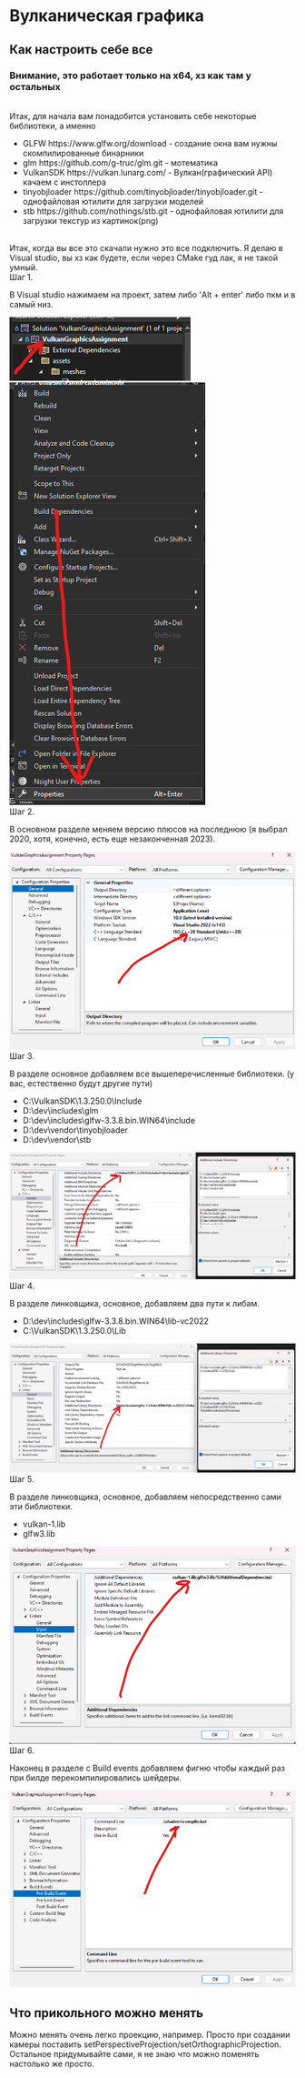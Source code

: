 # Вулканическая графика
## Как настроить себе все
<h3> Внимание, это работает только на x64, хз как там у остальных </h3>
<br>
Итак, для начала вам понадобится установить себе некоторые библиотеки, а именно 
<ul>
    <li>GLFW https://www.glfw.org/download - создание окна вам нужны скомпилированные бинарники </li>
    <li>glm https://github.com/g-truc/glm.git - мотематика</li>
    <li>VulkanSDK https://vulkan.lunarg.com/ - Вулкан(графический API) качаем с инстоллера </li>
    <li>tinyobjloader https://github.com/tinyobjloader/tinyobjloader.git - однофайловая ютилити для загрузки моделей</li>
    <li>stb https://github.com/nothings/stb.git - однофайловая ютилити для загрузки текстур из картинок(png)</li>
</ul>

<br>
Итак, когда вы все это скачали нужно это все подключить. Я делаю в Visual studio, вы хз как будете, если через CMake гуд лак, я не такой умный.

<br>
Шаг 1.
<p> В Visual studio нажимаем на проект, затем либо 'Alt + enter' либо пкм и в самый низ. </p>
<img src="readme/project.png"> <img src="readme/properties button.png"> 

<br>
Шаг 2.
<p> В основном разделе меняем версию плюсов на последнюю (я выбрал 2020, хотя, конечно, есть еще незаконченная 2023). </p>
<img src="readme/c++ standard.png">

<br>
Шаг 3.
<p> В разделе основное добавляем все вышеперечисленные библиотеки. (у вас, естественно будут другие пути) </p>
<ul> 
<li>C:\VulkanSDK\1.3.250.0\Include</li>
<li>D:\dev\includes\glm</li>
<li>D:\dev\includes\glfw-3.3.8.bin.WIN64\include</li>
<li>D:\dev\vendor\tinyobjloader</li>
<li>D:\dev\vendor\stb</li>
</ul>
<img src="readme/additional include directories.png">

<br>
Шаг 4.
<p> В разделе линковщика, основное, добавляем двa пути к либам. </p>
<ul> 
<li>D:\dev\includes\glfw-3.3.8.bin.WIN64\lib-vc2022</li>
<li>C:\VulkanSDK\1.3.250.0\Lib</li>
</ul>
<img src="readme/additional library directories.png">

<br>
Шаг 5.
<p> В разделе линковщика, основное, добавляем непосредственно сами эти библиотеки. </p>
<ul> 
<li>vulkan-1.lib</li>
<li>glfw3.lib</li>
</ul>
<img src="readme/additional libraries.png">

<br>
Шаг 6.
<p> Наконец в разделе с Build events добавляем фигню чтобы каждый раз при билде перекомпилировались шейдеры. </p>
<img src="readme/pre build events.png">

## Что прикольного можно менять
Можно менять очень легко проекцию, например. Просто при создании камеры поставить setPerspectiveProjection/setOrthographicProjection. Остальное придумывайте сами, я не знаю что можно поменять настолько же просто.

